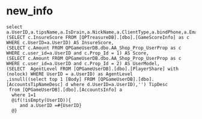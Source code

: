 new_info
===
	select a.UserID,a.tipsName,a.IsDrain,a.NickName,a.ClientType,a.bindPhone,a.Email,
	(SELECT c.InsureScore FROM [QPTreasureDB].[dbo].[GameScoreInfo] as c WHERE c.UserID=a.UserID) AS InsureScore,
	(SELECT c.Amount FROM QPGameUserDB.dbo.AA_Shop_Prop_UserProp as c WHERE c.user_id=a.UserID and c.Prop_Id = 1) AS Score,
	(SELECT c.Amount FROM QPGameUserDB.dbo.AA_Shop_Prop_UserProp as c WHERE c.user_id=a.UserID and c.Prop_Id = 2) AS UserModel,
	(SELECT  AgentLevel FROM [QPGameUserDB].[dbo].[PlayerShare] with (nolock) WHERE UserID = a.UserID) as AgentLevel
	,isnull((select top 1 [Body] FROM [QPGameUserDB].[dbo].[AccountsTipNameDesc] d where d.UserID=a.UserID),'') TipDesc
	 from [QPGameUserDB].[dbo].[AccountsInfo] a
	  where 1=1
	  @if(!isEmpty(UserID)){
		 and a.UserID =#{UserID}
	  @}